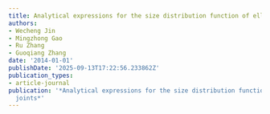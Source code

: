 ```yaml
---
title: Analytical expressions for the size distribution function of elliptical joints
authors:
- Wecheng Jin
- Mingzhong Gao
- Ru Zhang
- Guoqiang Zhang
date: '2014-01-01'
publishDate: '2025-09-13T17:22:56.233862Z'
publication_types:
- article-journal
publication: '*Analytical expressions for the size distribution function of elliptical
  joints*'
---
```

